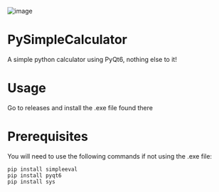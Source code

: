 ![image](https://github.com/user-attachments/assets/6620af94-3bce-4907-bc57-31d3209bfd37)
# PySimpleCalculator
A simple python calculator using PyQt6, nothing else to it!
# Usage
Go to releases and install the .exe file found there
# Prerequisites
You will need to use the following commands if not using the .exe file:
```
pip install simpleeval
pip install pyqt6
pip install sys
```

